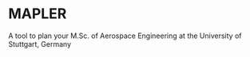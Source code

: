 # MAPLER
A tool to plan your M.Sc. of Aerospace Engineering at the University of Stuttgart, Germany
